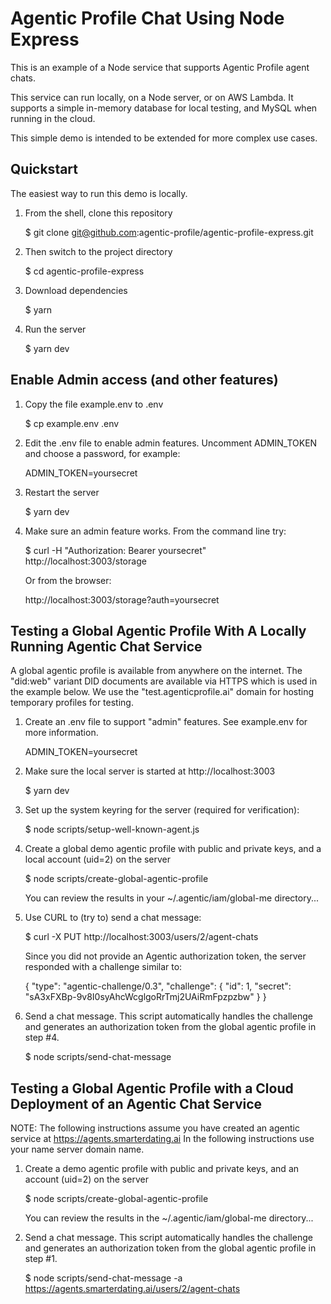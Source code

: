 # Agentic Profile Chat Using Node Express

This is an example of a Node service that supports Agentic Profile agent chats.

This service can run locally, on a Node server, or on AWS Lambda.  It supports a simple in-memory database for local testing, and MySQL when running in the cloud.

This simple demo is intended to be extended for more complex use cases.


## Quickstart

The easiest way to run this demo is locally.

1. From the shell, clone this repository

    $ git clone git@github.com:agentic-profile/agentic-profile-express.git

2. Then switch to the project directory

    $ cd agentic-profile-express

3. Download dependencies

    $ yarn

4. Run the server

    $ yarn dev


## Enable Admin access (and other features)

1. Copy the file example.env to .env

    $ cp example.env .env

2. Edit the .env file to enable admin features.  Uncomment ADMIN_TOKEN and choose a password, for example:

    ADMIN_TOKEN=yoursecret

3. Restart the server

    $ yarn dev

4. Make sure an admin feature works.  From the command line try:

    $ curl -H "Authorization: Bearer yoursecret" http://localhost:3003/storage

    Or from the browser:

    http://localhost:3003/storage?auth=yoursecret


## Testing a Global Agentic Profile With A Locally Running Agentic Chat Service

A global agentic profile is available from anywhere on the internet.  The "did:web" variant DID documents are
available via HTTPS which is used in the example below.  We use the "test.agenticprofile.ai" domain for
hosting temporary profiles for testing.


1. Create an .env file to support "admin" features.  See example.env for more information.

    ADMIN_TOKEN=yoursecret

2. Make sure the local server is started at http://localhost:3003

    $ yarn dev

3. Set up the system keyring for the server (required for verification):

    $ node scripts/setup-well-known-agent.js

4. Create a global demo agentic profile with public and private keys, and a local account (uid=2) on the server

    $ node scripts/create-global-agentic-profile

    You can review the results in your ~/.agentic/iam/global-me directory...

5. Use CURL to (try to) send a chat message:

    $ curl -X PUT http://localhost:3003/users/2/agent-chats

    Since you did not provide an Agentic authorization token, the server responded with a challenge similar to:

    {
        "type": "agentic-challenge/0.3",
        "challenge": {
            "id": 1,
            "secret": "sA3xFXBp-9v8I0syAhcWcglgoRrTmj2UAiRmFpzpzbw"
        }
    }

6. Send a chat message.  This script automatically handles the challenge and generates an authorization token from the global agentic profile in step #4.

    $ node scripts/send-chat-message 


## Testing a Global Agentic Profile with a Cloud Deployment of an Agentic Chat Service 

NOTE: The following instructions assume you have created an agentic service at https://agents.smarterdating.ai  In the following instructions use your name server domain name.


1. Create a demo agentic profile with public and private keys, and an account (uid=2) on the server

    $ node scripts/create-global-agentic-profile

    You can review the results in the ~/.agentic/iam/global-me directory...

2. Send a chat message.  This script automatically handles the challenge and generates an authorization token from the global agentic profile in step #1.

    $ node scripts/send-chat-message -a https://agents.smarterdating.ai/users/2/agent-chats
